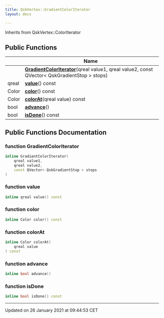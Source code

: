 ```yaml
---
title: QskVertex::GradientColorIterator
layout: docs

---
```





Inherits from QskVertex::ColorIterator

## Public Functions

|                | Name           |
| -------------- | -------------- |
| | **[GradientColorIterator](/docs/classes/class_qsk_vertex_1_1_gradient_color_iterator/#function-gradientcoloriterator)**(qreal value1, qreal value2, const QVector< QskGradientStop > stops) |
| qreal | **[value](/docs/classes/class_qsk_vertex_1_1_gradient_color_iterator/#function-value)**() const |
| Color | **[color](/docs/classes/class_qsk_vertex_1_1_gradient_color_iterator/#function-color)**() const |
| Color | **[colorAt](/docs/classes/class_qsk_vertex_1_1_gradient_color_iterator/#function-colorat)**(qreal value) const |
| bool | **[advance](/docs/classes/class_qsk_vertex_1_1_gradient_color_iterator/#function-advance)**() |
| bool | **[isDone](/docs/classes/class_qsk_vertex_1_1_gradient_color_iterator/#function-isdone)**() const |

## Public Functions Documentation

### function GradientColorIterator

```cpp
inline GradientColorIterator(
    qreal value1,
    qreal value2,
    const QVector< QskGradientStop > stops
)
```


### function value

```cpp
inline qreal value() const
```


### function color

```cpp
inline Color color() const
```


### function colorAt

```cpp
inline Color colorAt(
    qreal value
) const
```


### function advance

```cpp
inline bool advance()
```


### function isDone

```cpp
inline bool isDone() const
```


-------------------------------

Updated on 26 January 2021 at 09:44:53 CET